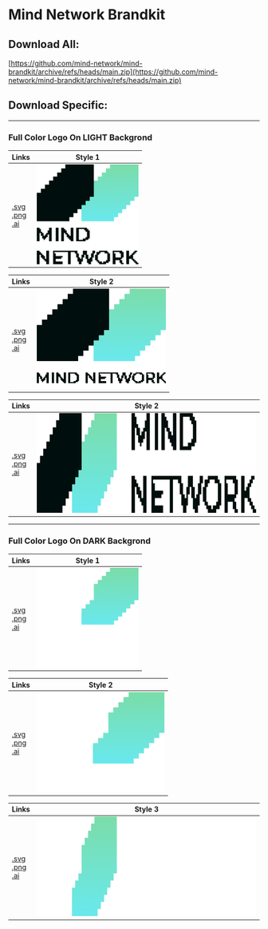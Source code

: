 # Mind Network Brandkit


## Download All: 
[https://github.com/mind-network/mind-brandkit/archive/refs/heads/main.zip](https://github.com/mind-network/mind-brandkit/archive/refs/heads/main.zip)


## Download Specific:

---
### Full Color Logo On **LIGHT** Backgrond

| Links | Style 1 | 
| ---- | ---- |
| [.svg](https://raw.githubusercontent.com/mind-network/mind-brandkit/main/logo1.svg) <br> [.png](https://raw.githubusercontent.com/mind-network/mind-brandkit/main/logo2.png) <br> [.ai](https://raw.githubusercontent.com/mind-network/mind-brandkit/main/logo3.ai) | <img src="logo2.png" alt="logo2" height="200" style="background-color:#FFFFFF"/> |



| Links | Style 2 | 
| ---- | ---- |
| [.svg](https://raw.githubusercontent.com/mind-network/mind-brandkit/main/logo7.svg) <br> [.png](https://raw.githubusercontent.com/mind-network/mind-brandkit/main/logo8.png) <br> [.ai](https://raw.githubusercontent.com/mind-network/mind-brandkit/main/logo9.ai) | <img src="logo8.png" alt="logo5" height="200" style="background-color:#FFFFFF"/> |



| Links | Style 2 | 
| ---- | ---- |
| [.svg](https://raw.githubusercontent.com/mind-network/mind-brandkit/main/logo4.svg) <br> [.png](https://raw.githubusercontent.com/mind-network/mind-brandkit/main/logo5.png) <br> [.ai](https://raw.githubusercontent.com/mind-network/mind-brandkit/main/logo6.ai) | <img src="logo5.png" alt="logo5" height="200" style="background-color:#FFFFFF" /> |




***
### Full Color Logo On **DARK** Backgrond

| Links | Style 1 | 
| ---- | ---- |
| [.svg](https://raw.githubusercontent.com/mind-network/mind-brandkit/main/logo10.svg) <br> [.png](https://raw.githubusercontent.com/mind-network/mind-brandkit/main/logo11.png) <br> [.ai](https://raw.githubusercontent.com/mind-network/mind-brandkit/main/logo12.ai) | <img src="logo11.png" alt="logo11" height="200" style="background-color:#000000"/> |



| Links | Style 2 | 
| ---- | ---- |
| [.svg](https://raw.githubusercontent.com/mind-network/mind-brandkit/main/logo16.svg) <br> [.png](https://raw.githubusercontent.com/mind-network/mind-brandkit/main/logo17.png) <br> [.ai](https://raw.githubusercontent.com/mind-network/mind-brandkit/main/logo18.ai) | <img src="logo17.png" alt="logo17" height="200" style="background-color:#000000"/> |



| Links | Style 3 | 
| ---- | ---- |
| [.svg](https://raw.githubusercontent.com/mind-network/mind-brandkit/main/logo13.svg) <br> [.png](https://raw.githubusercontent.com/mind-network/mind-brandkit/main/logo14.png) <br> [.ai](https://raw.githubusercontent.com/mind-network/mind-brandkit/main/logo15.ai) | <img src="logo14.png" alt="logo14" height="200" style="background-color:#000000"/> |


